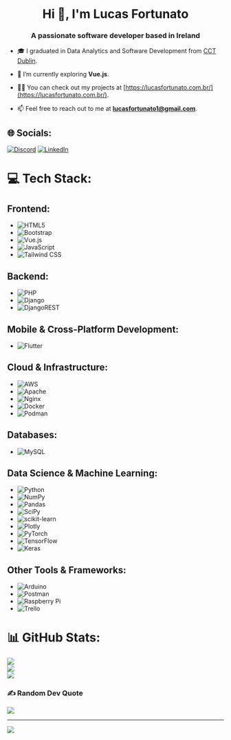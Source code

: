 <h1 align="center">Hi 👋, I'm Lucas Fortunato</h1>
<h3 align="center">A passionate software developer based in Ireland</h3>

- 🎓 I graduated in Data Analytics and Software Development from [CCT Dublin](https://www.cct.ie/).

- 🌱 I’m currently exploring **Vue.js**.

- 👨‍💻 You can check out my projects at [https://lucasfortunato.com.br/](https://lucasfortunato.com.br/).

- 📫 Feel free to reach out to me at **lucasfortunato1@gmail.com**.


## 🌐 Socials:
[![Discord](https://img.shields.io/badge/Discord-%237289DA.svg?logo=discord&logoColor=white)](https://discord.gg/https://discord.gg/#3804) [![LinkedIn](https://img.shields.io/badge/LinkedIn-%230077B5.svg?logo=linkedin&logoColor=white)](https://linkedin.com/in/lucasfortunatop) 

# 💻 Tech Stack:

## Frontend:
- ![HTML5](https://img.shields.io/badge/html5-%23E34F26.svg?style=flat&logo=html5&logoColor=white)
- ![Bootstrap](https://img.shields.io/badge/bootstrap-%23563D7C.svg?style=flat&logo=bootstrap&logoColor=white)
- ![Vue.js](https://img.shields.io/badge/Vue.js-%234FC08D.svg?style=flat&logo=vue.js&logoColor=white)
- ![JavaScript](https://img.shields.io/badge/JavaScript-%23F7DF1E.svg?style=flat&logo=javascript&logoColor=black)
- ![Tailwind CSS](https://img.shields.io/badge/Tailwind_CSS-%2314B8A6.svg?style=flat&logo=Tailwind-CSS&logoColor=white)


## Backend:
- ![PHP](https://img.shields.io/badge/php-%23777BB4.svg?style=flat&logo=php&logoColor=white)
- ![Django](https://img.shields.io/badge/django-%23092E20.svg?style=flat&logo=django&logoColor=white)
- ![DjangoREST](https://img.shields.io/badge/DJANGO-REST-ff1709?style=flat&logo=django&logoColor=white&color=ff1709&labelColor=gray)

## Mobile & Cross-Platform Development:
- ![Flutter](https://img.shields.io/badge/Flutter-%2302569B.svg?style=flat&logo=Flutter&logoColor=white)

## Cloud & Infrastructure:
- ![AWS](https://img.shields.io/badge/AWS-%23FF9900.svg?style=flat&logo=amazon-aws&logoColor=white)
- ![Apache](https://img.shields.io/badge/apache-%23D42029.svg?style=flat&logo=apache&logoColor=white)
- ![Nginx](https://img.shields.io/badge/nginx-%23009639.svg?style=flat&logo=nginx&logoColor=white)
- ![Docker](https://img.shields.io/badge/Docker-%232496ED.svg?style=flat&logo=docker&logoColor=white)
- ![Podman](https://img.shields.io/badge/Podman-%232496ED.svg?style=flat&logo=podman&logoColor=white)

## Databases:
- ![MySQL](https://img.shields.io/badge/mysql-%2300f.svg?style=flat&logo=mysql&logoColor=white)

## Data Science & Machine Learning:
- ![Python](https://img.shields.io/badge/python-3670A0?style=flat&logo=python&logoColor=ffdd54)
- ![NumPy](https://img.shields.io/badge/numpy-%23013243.svg?style=flat&logo=numpy&logoColor=white)
- ![Pandas](https://img.shields.io/badge/pandas-%23150458.svg?style=flat&logo=pandas&logoColor=white)
- ![SciPy](https://img.shields.io/badge/SciPy-%230C55A5.svg?style=flat&logo=scipy&logoColor=%white)
- ![scikit-learn](https://img.shields.io/badge/scikit--learn-%23F7931E.svg?style=flat&logo=scikit-learn&logoColor=white)
- ![Plotly](https://img.shields.io/badge/Plotly-%233F4F75.svg?style=flat&logo=plotly&logoColor=white)
- ![PyTorch](https://img.shields.io/badge/PyTorch-%23EE4C2C.svg?style=flat&logo=PyTorch&logoColor=white)
- ![TensorFlow](https://img.shields.io/badge/TensorFlow-%23FF6F00.svg?style=flat&logo=TensorFlow&logoColor=white)
- ![Keras](https://img.shields.io/badge/Keras-%23D00000.svg?style=flat&logo=Keras&logoColor=white)

## Other Tools & Frameworks:
- ![Arduino](https://img.shields.io/badge/-Arduino-00979D?style=flat&logo=Arduino&logoColor=white)
- ![Postman](https://img.shields.io/badge/Postman-FF6C37?style=flat&logo=postman&logoColor=white)
- ![Raspberry Pi](https://img.shields.io/badge/-RaspberryPi-C51A4A?style=flat&logo=Raspberry-Pi)
- ![Trello](https://img.shields.io/badge/Trello-%23026AA7.svg?style=flat&logo=Trello&logoColor=white)


# 📊 GitHub Stats:
![](https://github-readme-stats.vercel.app/api?username=lucasfpac&theme=dark&hide_border=false&include_all_commits=true&count_private=true)<br/>
![](https://github-readme-streak-stats.herokuapp.com/?user=lucasfpac&theme=dark&hide_border=false)<br/>
![](https://github-readme-stats.vercel.app/api/top-langs/?username=lucasfpac&theme=dark&hide_border=false&include_all_commits=true&count_private=true&layout=compact)

### ✍️ Random Dev Quote
![](https://quotes-github-readme.vercel.app/api?type=horizontal&theme=radical)

---
[![](https://visitcount.itsvg.in/api?id=lucasfpac&icon=2&color=11)](https://visitcount.itsvg.in)

<!-- Proudly created with GPRM ( https://gprm.itsvg.in ) -->
